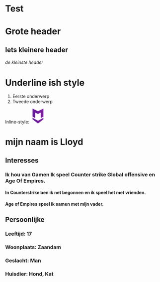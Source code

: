 # Test


# Grote header

## Iets kleinere header

###### de kleinste header


Underline ish style
===================

1. Eerste onderwerp
2. Tweede onderwerp

Inline-style: 
![alt text](https://github.com/adam-p/markdown-here/raw/master/src/common/images/icon48.png "Logo Title Text 1")


# mijn naam is Lloyd 

## Interesses

### Ik hou van Gamen Ik speel Counter strike Global offensive en Age Of Empires.
#### In Counterstrike ben ik net begonnen  en ik speel het met vrienden.
#### Age of Empires speel ik samen met mijn vader.

## Persoonlijke 

### Leeftijd: 17
### Woonplaats: Zaandam
### Geslacht: Man
### Huisdier: Hond, Kat 

